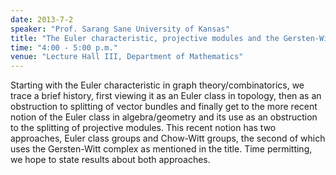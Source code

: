 ```yaml
---
date: 2013-7-2
speaker: "Prof. Sarang Sane University of Kansas"
title: "The Euler characteristic, projective modules and the Gersten-Witt complex"
time: "4:00 - 5:00 p.m." 
venue: "Lecture Hall III, Department of Mathematics"
---
```

Starting with the Euler characteristic in graph theory/combinatorics, we trace a brief history, first viewing it as an Euler class in topology, then as an obstruction to splitting of vector bundles and finally get to the more recent notion of the Euler class in algebra/geometry and its use as an obstruction to the splitting of projective modules. This recent notion has two approaches, Euler class groups and Chow-Witt groups, the second of which uses the Gersten-Witt complex as mentioned in the title. Time permitting, we hope to state results about both approaches.
